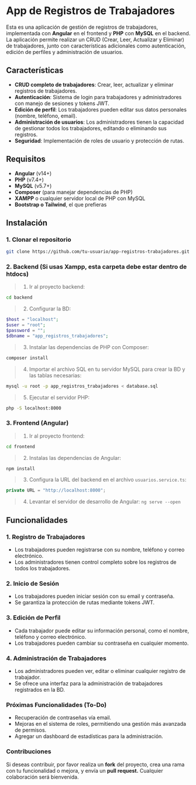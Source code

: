 # App de Registros de Trabajadores

Esta es una aplicación de gestión de registros de trabajadores, implementada con **Angular** en el frontend y **PHP** con **MySQL** en el backend. La aplicación permite realizar un CRUD (Crear, Leer, Actualizar y Eliminar) de trabajadores, junto con características adicionales como autenticación, edición de perfiles y administración de usuarios.

## Características

- **CRUD completo de trabajadores**: Crear, leer, actualizar y eliminar registros de trabajadores.
- **Autenticación**: Sistema de login para trabajadores y administradores con manejo de sesiones y tokens JWT.
- **Edición de perfil**: Los trabajadores pueden editar sus datos personales (nombre, teléfono, email).
- **Administración de usuarios**: Los administradores tienen la capacidad de gestionar todos los trabajadores, editando o eliminando sus registros.
- **Seguridad**: Implementación de roles de usuario y protección de rutas.

## Requisitos

- **Angular** (v14+)
- **PHP** (v7.4+)
- **MySQL** (v5.7+)
- **Composer** (para manejar dependencias de PHP)
- **XAMPP** o cualquier servidor local de PHP con MySQL
- **Bootstrap o Tailwind**, el que prefieras

## Instalación

### 1. Clonar el repositorio

```bash
git clone https://github.com/tu-usuario/app-registros-trabajadores.git
```

### 2. Backend (Si usas Xampp, esta carpeta debe estar dentro de htdocs)
> 1. Ir al proyecto backend: 
```bash
cd backend
```
> 2. Configurar la BD:
```php
$host = "localhost";
$user = "root";
$password = "";
$dbname = "app_registros_trabajadores";
```
> 3. Instalar las dependencias de PHP con Composer:
```bash
composer install
```
> 4. Importar el archivo SQL en tu servidor MySQL para crear la BD y las tablas necesarias:
```bash
mysql -u root -p app_registros_trabajadores < database.sql
```
> 5. Ejecutar el servidor PHP:
```bash
php -S localhost:8000
```
### 3.  Frontend (Angular)
> 1. Ir al proyecto frontend:
```bash
cd frontend
```
> 2. Instalas las dependencias de Angular:
```bash 
npm install 
```
> 3. Configura la URL del backend en el archivo `usuarios.service.ts`:
```typescript
private URL = "http://localhost:8000";
```
> 4. Levantar el servidor de desarrollo de Angular: `ng serve --open`

## Funcionalidades
### 1. Registro de Trabajadores
- Los trabajadores pueden registrarse con su nombre, teléfono y correo electrónico.
- Los administradores tienen control completo sobre los registros de todos los trabajadores.

### 2. Inicio de Sesión
- Los trabajadores pueden iniciar sesión con su email y contraseña.
- Se garantiza la protección de rutas mediante tokens JWT.

### 3. Edición de Perfil
- Cada trabajador puede editar su información personal, como el nombre, teléfono y correo electrónico.
- Los trabajadores pueden cambiar su contraseña en cualquier momento.

### 4. Administración de Trabajadores
- Los administradores pueden ver, editar o eliminar cualquier registro de trabajador.
- Se ofrece una interfaz para la administración de trabajadores registrados en la BD.

### Próximas Funcionalidades (To-Do)
- Recuperación de contraseñas vía email.
- Mejoras en el sistema de roles, permitiendo una gestión más avanzada de permisos.
- Agregar un dashboard de estadísticas para la administración.

### Contribuciones
Si deseas contribuir, por favor realiza un <b>fork</b> del proyecto, crea una rama con tu funcionalidad o mejora, y envía un <b>pull request.</b> Cualquier colaboración será bienvenida.
